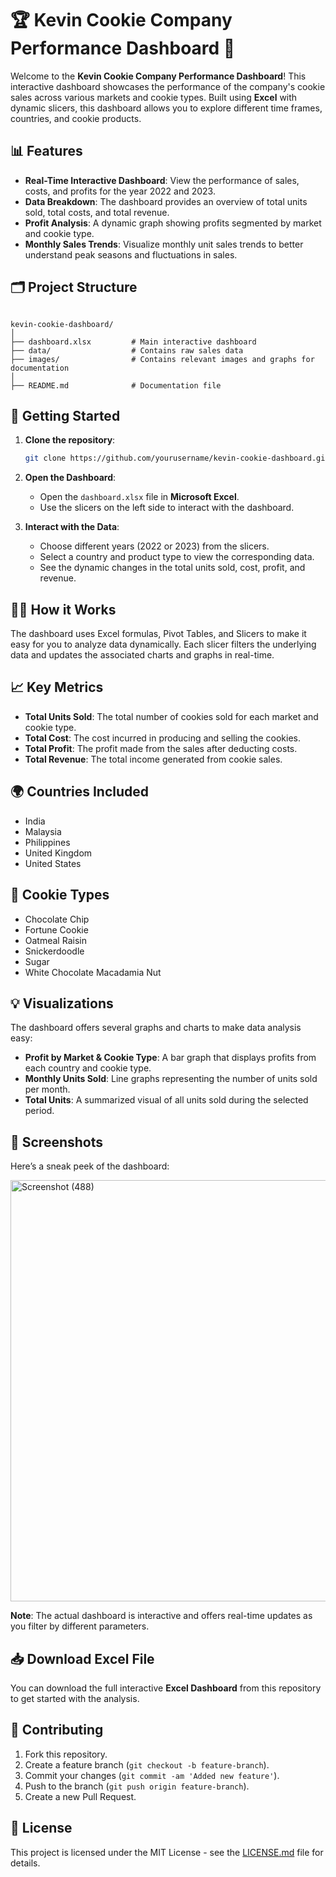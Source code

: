 # 🏆 Kevin Cookie Company Performance Dashboard 🍪

Welcome to the **Kevin Cookie Company Performance Dashboard**! This interactive dashboard showcases the performance of the company's cookie sales across various markets and cookie types. Built using **Excel** with dynamic slicers, this dashboard allows you to explore different time frames, countries, and cookie products.

## 📊 Features
- **Real-Time Interactive Dashboard**: View the performance of sales, costs, and profits for the year 2022 and 2023.
- **Data Breakdown**: The dashboard provides an overview of total units sold, total costs, and total revenue.
- **Profit Analysis**: A dynamic graph showing profits segmented by market and cookie type.
- **Monthly Sales Trends**: Visualize monthly unit sales trends to better understand peak seasons and fluctuations in sales.
  
## 🗂️ Project Structure
```

kevin-cookie-dashboard/
│
├── dashboard.xlsx         # Main interactive dashboard
├── data/                  # Contains raw sales data
├── images/                # Contains relevant images and graphs for documentation
│
├── README.md              # Documentation file
```

## 🚀 Getting Started

1. **Clone the repository**:
   ```bash
   git clone https://github.com/yourusername/kevin-cookie-dashboard.git
   ```

2. **Open the Dashboard**:

   * Open the `dashboard.xlsx` file in **Microsoft Excel**.
   * Use the slicers on the left side to interact with the dashboard.
3. **Interact with the Data**:

   * Choose different years (2022 or 2023) from the slicers.
   * Select a country and product type to view the corresponding data.
   * See the dynamic changes in the total units sold, cost, profit, and revenue.

## 🧑‍💻 How it Works

The dashboard uses Excel formulas, Pivot Tables, and Slicers to make it easy for you to analyze data dynamically. Each slicer filters the underlying data and updates the associated charts and graphs in real-time.

## 📈 Key Metrics

* **Total Units Sold**: The total number of cookies sold for each market and cookie type.
* **Total Cost**: The cost incurred in producing and selling the cookies.
* **Total Profit**: The profit made from the sales after deducting costs.
* **Total Revenue**: The total income generated from cookie sales.

## 🌍 Countries Included

* India
* Malaysia
* Philippines
* United Kingdom
* United States

## 🍪 Cookie Types

* Chocolate Chip
* Fortune Cookie
* Oatmeal Raisin
* Snickerdoodle
* Sugar
* White Chocolate Macadamia Nut

## 💡 Visualizations

The dashboard offers several graphs and charts to make data analysis easy:

* **Profit by Market & Cookie Type**: A bar graph that displays profits from each country and cookie type.
* **Monthly Units Sold**: Line graphs representing the number of units sold per month.
* **Total Units**: A summarized visual of all units sold during the selected period.

## 📸 Screenshots

Here’s a sneak peek of the dashboard:

<img width="1352" height="674" alt="Screenshot (488)" src="https://github.com/user-attachments/assets/086bf2da-263f-4be9-a36b-16973abd4f66" />


**Note**: The actual dashboard is interactive and offers real-time updates as you filter by different parameters.

## 📥 Download Excel File

You can download the full interactive **Excel Dashboard** from this repository to get started with the analysis.

## 🤝 Contributing

1. Fork this repository.
2. Create a feature branch (`git checkout -b feature-branch`).
3. Commit your changes (`git commit -am 'Added new feature'`).
4. Push to the branch (`git push origin feature-branch`).
5. Create a new Pull Request.

## 🔗 License

This project is licensed under the MIT License - see the [LICENSE.md](LICENSE.md) file for details.

